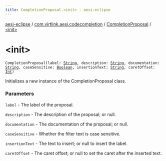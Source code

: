 ```yaml
---
title: CompletionProposal.<init> - aesi-eclipse
---
```


[aesi-eclipse](../../index.html) / [com.virtlink.aesi.codecompletion](../index.html) / [CompletionProposal](index.html) / [&lt;init&gt;](.)

# &lt;init&gt;

`CompletionProposal(label: `[`String`](https://kotlinlang.org/api/latest/jvm/stdlib/kotlin/-string/index.html)`, description: `[`String`](https://kotlinlang.org/api/latest/jvm/stdlib/kotlin/-string/index.html)`, documentation: `[`String`](https://kotlinlang.org/api/latest/jvm/stdlib/kotlin/-string/index.html)`, caseSensitive: `[`Boolean`](https://kotlinlang.org/api/latest/jvm/stdlib/kotlin/-boolean/index.html)`, insertionText: `[`String`](https://kotlinlang.org/api/latest/jvm/stdlib/kotlin/-string/index.html)`, caretOffset: `[`Int`](https://kotlinlang.org/api/latest/jvm/stdlib/kotlin/-int/index.html)`)`

Initializes a new instance of the CompletionProposal class.

### Parameters

`label` - The label of the proposal.

`description` - The description of the proposal; or null.

`documentation` - The documentation of the proposal; or null.

`caseSensitive` - Whether the filter text is case sensitive.

`insertionText` - The text to insert; or null to insert the label.

`caretOffset` - The caret offset; or null to set the caret after the inserted text.